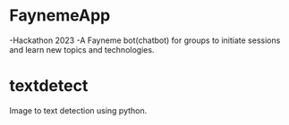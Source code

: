 # FaynemeApp
-Hackathon 2023
-A Fayneme bot(chatbot) for groups to initiate sessions and learn new topics and technologies.

# textdetect 
Image to text detection using python. 
